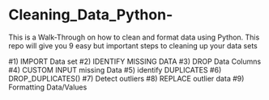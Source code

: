 # Cleaning_Data_Python-

This is a Walk-Through on how to clean and format data using Python. This repo will give you 9 easy but important steps to cleaning up your data sets

#1) IMPORT Data set
#2) IDENTIFY MISSING DATA
#3) DROP Data Columns
#4) CUSTOM INPUT missing Data 
#5) identify DUPLICATES
#6) DROP_DUPLICATES()
#7) Detect outliers
#8) REPLACE outlier data
#9) Formatting Data/Values

